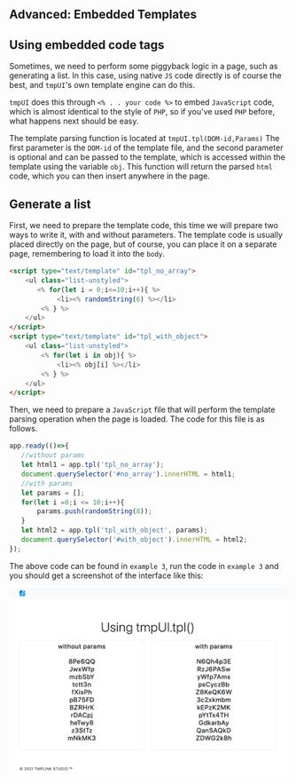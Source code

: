 ## Advanced: Embedded Templates

## Using embedded code tags

Sometimes, we need to perform some piggyback logic in a page, such as generating a list. In this case, using native `JS` code directly is of course the best, and `tmpUI`'s own template engine can do this.  

`tmpUI` does this through `<% . . your code %>` to embed `JavaScript` code, which is almost identical to the style of `PHP`, so if you've used `PHP` before, what happens next should be easy.  

The template parsing function is located at `tmpUI.tpl(DOM-id,Params)` The first parameter is the `DOM-id` of the template file, and the second parameter is optional and can be passed to the template, which is accessed within the template using the variable `obj`. This function will return the parsed `html` code, which you can then insert anywhere in the page.

## Generate a list
First, we need to prepare the template code, this time we will prepare two ways to write it, with and without parameters. The template code is usually placed directly on the page, but of course, you can place it on a separate page, remembering to load it into the `body`.

```html
<script type="text/template" id="tpl_no_array">
    <ul class="list-unstyled">
       <% for(let i = 0;i<=10;i++){ %>
            <li><% randomString(6) %></li>
        <% } %>
    </ul>
</script>
<script type="text/template" id="tpl_with_object">
    <ul class="list-unstyled">
        <% for(let i in obj){ %>
            <li><% obj[i] %></li>
        <% } %>
    </ul>
</script>
```

Then, we need to prepare a `JavaScript` file that will perform the template parsing operation when the page is loaded. The code for this file is as follows.

```javascript
app.ready(()=>{
   //without params
   let html1 = app.tpl('tpl_no_array');
   document.querySelector('#no_array').innerHTML = html1;
   //with params
   let params = [];
   for(let i =0;i <= 10;i++){
       params.push(randomString(8));
   }
   let html2 = app.tpl('tpl_with_object', params);
   document.querySelector('#with_object').innerHTML = html2;
});
```

The above code can be found in `example 3`, run the code in `example 3` and you should get a screenshot of the interface like this:

<img src="./img/image1.png"/>

